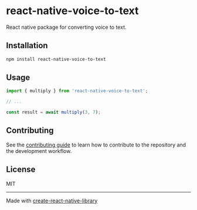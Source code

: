 # react-native-voice-to-text

React native package for converting voice to text.

## Installation

```sh
npm install react-native-voice-to-text
```

## Usage


```js
import { multiply } from 'react-native-voice-to-text';

// ...

const result = await multiply(3, 7);
```


## Contributing

See the [contributing guide](CONTRIBUTING.md) to learn how to contribute to the repository and the development workflow.

## License

MIT

---

Made with [create-react-native-library](https://github.com/callstack/react-native-builder-bob)
